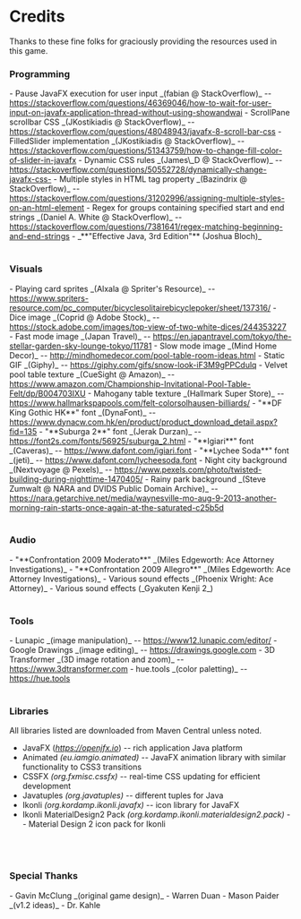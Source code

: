 # Credits
Thanks to these fine folks for graciously providing the resources used in this game.

<h3>Programming</h3>
- Pause JavaFX execution for user input _(fabian @ StackOverflow)_ -- <a href="https://stackoverflow.com/questions/46369046/how-to-wait-for-user-input-on-javafx-application-thread-without-using-showandwai">https://stackoverflow.com/questions/46369046/how-to-wait-for-user-input-on-javafx-application-thread-without-using-showandwai</a>
- ScrollPane scrollbar CSS _(JKostikiadis @ StackOverflow)_ -- <a href="https://stackoverflow.com/questions/48048943/javafx-8-scroll-bar-css">https://stackoverflow.com/questions/48048943/javafx-8-scroll-bar-css</a>
- FilledSlider implementation _(JKostikiadis @ StackOverflow)_ -- <a href="https://stackoverflow.com/questions/51343759/how-to-change-fill-color-of-slider-in-javafx">https://stackoverflow.com/questions/51343759/how-to-change-fill-color-of-slider-in-javafx</a>
- Dynamic CSS rules _(James\_D @ StackOverflow)_ -- <a href="https://stackoverflow.com/questions/50552728/dynamically-change-javafx-css-">https://stackoverflow.com/questions/50552728/dynamically-change-javafx-css-</a>
- Multiple styles in HTML tag property _(Bazindrix @ StackOverflow)_ -- <a href="https://stackoverflow.com/questions/31202996/assigning-multiple-styles-on-an-html-element">https://stackoverflow.com/questions/31202996/assigning-multiple-styles-on-an-html-element</a>
- Regex for groups containing specified start and end strings _(Daniel A. White @ StackOverflow)_ -- <a href="https://stackoverflow.com/questions/7381641/regex-matching-beginning-and-end-strings">https://stackoverflow.com/questions/7381641/regex-matching-beginning-and-end-strings</a>
- _**"Effective Java, 3rd Edition"** (Joshua Bloch)_
  <br><br>



<h3>Visuals</h3>
- Playing card sprites _(Alxala @ Spriter's Resource)_ -- <a href="https://www.spriters-resource.com/pc_computer/bicyclesolitairebicyclepoker/sheet/137316/">https://www.spriters-resource.com/pc_computer/bicyclesolitairebicyclepoker/sheet/137316/</a>
- Dice image _(Coprid @ Adobe Stock)_ -- <a href="https://stock.adobe.com/images/top-view-of-two-white-dices/244353227">https://stock.adobe.com/images/top-view-of-two-white-dices/244353227</a>
- Fast mode image _(Japan Travel)_ -- <a href="https://en.japantravel.com/tokyo/the-stellar-garden-sky-lounge-tokyo/11781">https://en.japantravel.com/tokyo/the-stellar-garden-sky-lounge-tokyo/11781</a>
- Slow mode image _(Mind Home Decor)_ -- <a href="http://mindhomedecor.com/pool-table-room-ideas.html">http://mindhomedecor.com/pool-table-room-ideas.html</a>
- Static GIF _(Giphy)_ -- <a href="https://giphy.com/gifs/snow-look-iF3M9gPPCdulq">https://giphy.com/gifs/snow-look-iF3M9gPPCdulq</a>
- Velvet pool table texture _(CueSight @ Amazon)_ -- <a href="https://www.amazon.com/Championship-Invitational-Pool-Table-Felt/dp/B004703IXU">https://www.amazon.com/Championship-Invitational-Pool-Table-Felt/dp/B004703IXU</a>
- Mahogany table texture _(Hallmark Super Store)_ -- <a href="https://www.hallmarkspapools.com/felt-colorsolhausen-billiards/">https://www.hallmarkspapools.com/felt-colorsolhausen-billiards/</a>
- "**DF King Gothic HK**" font _(DynaFont)_ -- <a href="https://www.dynacw.com.hk/en/product/product_download_detail.aspx?fid=135">https://www.dynacw.com.hk/en/product/product_download_detail.aspx?fid=135</a>
- "**Suburga 2**" font _(Jerak Durzan)_ -- <a href="https://font2s.com/fonts/56925/suburga_2.html">https://font2s.com/fonts/56925/suburga_2.html</a>
- "**Igiari**" font _(Caveras)_ -- <a href="https://www.dafont.com/igiari.font">https://www.dafont.com/igiari.font</a>
- "**Lychee Soda**" font _(jeti)_ -- <a href="https://www.dafont.com/lycheesoda.font">https://www.dafont.com/lycheesoda.font</a>
- Night city background _(Nextvoyage @ Pexels)_ -- <a href="https://www.pexels.com/photo/twisted-building-during-nighttime-1470405/">https://www.pexels.com/photo/twisted-building-during-nighttime-1470405/</a>
- Rainy park background _(Steve Zumwalt @ NARA and DVIDS Public Domain Archive)_ -- <a href="https://nara.getarchive.net/media/waynesville-mo-aug-9-2013-another-morning-rain-starts-once-again-at-the-saturated-c25b5d">https://nara.getarchive.net/media/waynesville-mo-aug-9-2013-another-morning-rain-starts-once-again-at-the-saturated-c25b5d</a>
  <br><br>

<h3>Audio</h3>
- "**Confrontation 2009 Moderato**" _(Miles Edgeworth: Ace Attorney Investigations)_
- "**Confrontation 2009 Allegro**" _(Miles Edgeworth: Ace Attorney Investigations)_
- Various sound effects _(Phoenix Wright: Ace Attorney)_
- Various sound effects (_Gyakuten Kenji 2_)
  <br><br>

<h3>Tools</h3>
- Lunapic _(image manipulation)_ -- <a href="https://www12.lunapic.com/editor/">https://www12.lunapic.com/editor/</a>
- Google Drawings _(image editing)_ -- <a href="https://drawings.google.com">https://drawings.google.com</a>
- 3D Transformer _(3D image rotation and zoom)_ -- <a href="https://www.3dtransformer.com/">https://www.3dtransformer.com</a>
- hue.tools _(color paletting)_ -- <a href="https://hue.tools">https://hue.tools</a>
  <br><br>

<h3>Libraries</h3>
All libraries listed are downloaded from Maven Central unless noted.

- JavaFX (_<a href="https://openjfx.io">https://openjfx.io</a>_) -- rich application Java platform
- Animated _(eu.iamgio.animated)_ -- JavaFX animation library with similar functionality to CSS3 transitions
- CSSFX _(org.fxmisc.cssfx)_ -- real-time CSS updating for efficient development
- Javatuples _(org.javatuples)_ -- different tuples for Java
- Ikonli _(org.kordamp.ikonli.javafx)_ -- icon library for JavaFX
- Ikonli MaterialDesign2 Pack _(org.kordamp.ikonli.materialdesign2.pack)_ -- Material Design 2 icon pack for Ikonli
  <br><br><br><br>

<h3>Special Thanks</h3>
- Gavin McClung _(original game design)_
- Warren Duan
- Mason Paider _(v1.2 ideas)_
- Dr. Kahle